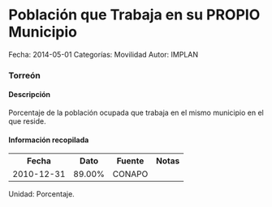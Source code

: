 Población que Trabaja en su PROPIO Municipio
=====

Fecha: 2014-05-01
Categorías: Movilidad
Autor: IMPLAN

### Torreón

#### Descripción

Porcentaje de la población ocupada que trabaja en el mismo municipio en el que reside.

#### Información recopilada

<table class="table table-hover table-bordered">
  <tr><th>Fecha</th><th>Dato</th><th>Fuente</th><th>Notas</th></tr>
  <tr><td>2010-12-31</td><td>89.00%</td><td>CONAPO</td><td></td></tr>
</table>

Unidad: Porcentaje.
